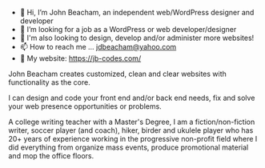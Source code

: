 - 👋 Hi, I’m John Beacham, an independent web/WordPress designer and developer
- 👀 I’m looking for a job as a WordPress or web developer/designer
- 👀 I'm also looking to design, develop and/or administer more websites!
- 📫 How to reach me ... jdbeacham@yahoo.com
- :ocean: My website: https://jb-codes.com/

John Beacham creates customized, clean and clear websites with functionality as the core.

I can design and code your front end and/or back end needs, fix and solve your web presence opportunities or problems.

A college writing teacher with a Master's Degree, I am a fiction/non-fiction writer, soccer player (and coach), hiker, birder and ukulele player who has 20+ years of experience working in the progressive non-profit field where I did everything from organize mass events, produce promotional material and mop the office floors.

<!---
jdbeacham/jdbeacham is a ✨ special ✨ repository because its `README.md` (this file) appears on your GitHub profile.
You can click the Preview link to take a look at your changes.
--->
